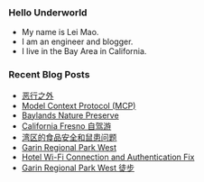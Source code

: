 ### Hello Underworld

- My name is Lei Mao.
- I am an engineer and blogger.
- I live in the Bay Area in California.


### Recent Blog Posts

<!-- BLOG-POST-LIST:START -->
- [恶行之外](https://leimao.github.io/essay/%E6%81%B6%E8%A1%8C%E4%B9%8B%E5%A4%96-Beyond-The-Sin-2025/)
- [Model Context Protocol &lpar;MCP&rpar;](https://leimao.github.io/blog/Model-Context-Protocol/)
- [Baylands Nature Preserve](https://leimao.github.io/photography/Baylands-Nature-Preserve/)
- [California Fresno 自驾游](https://leimao.github.io/life/California-Fresno-2025-Trip/)
- [湾区的食品安全和鼠患问题](https://leimao.github.io/essay/%E6%B9%BE%E5%8C%BA%E7%9A%84%E9%A3%9F%E5%93%81%E5%AE%89%E5%85%A8%E5%92%8C%E9%BC%A0%E6%82%A3%E9%97%AE%E9%A2%98/)
- [Garin Regional Park West](https://leimao.github.io/photography/Garin-Regional-Park-West/)
- [Hotel Wi-Fi Connection and Authentication Fix](https://leimao.github.io/blog/Fix-Hotel-Wi-Fi-Connection-Authentication/)
- [Garin Regional Park West 徒步](https://leimao.github.io/life/Garin-Regional-Park-West/)
<!-- BLOG-POST-LIST:END -->

